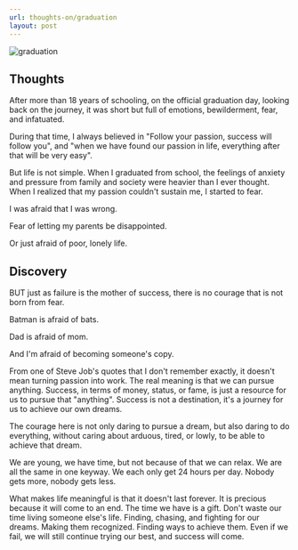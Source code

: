 ```yaml
---
url: thoughts-on/graduation
layout: post
---
```


![graduation][graduation]

## Thoughts

After more than 18 years of schooling, on the official graduation day, looking back on the journey, it was short but full of emotions, bewilderment, fear, and infatuated.

During that time, I always believed in "Follow your passion, success will follow you", and "when we have found our passion in life, everything after that will be very easy".

But life is not simple. When I graduated from school, the feelings of anxiety and pressure from family and society were heavier than I ever thought. When I realized that my passion couldn't sustain me, I started to fear.

I was afraid that I was wrong.

Fear of letting my parents be disappointed.

Or just afraid of poor, lonely life.

## Discovery

BUT just as failure is the mother of success, there is no courage that is not born from fear.

Batman is afraid of bats.

Dad is afraid of mom.

And I'm afraid of becoming someone's copy.

From one of Steve Job's quotes that I don't remember exactly, it doesn't mean turning passion into work. The real meaning is that we can pursue anything. Success, in terms of money, status, or fame, is just a resource for us to pursue that "anything". Success is not a destination, it's a journey for us to achieve our own dreams.

The courage here is not only daring to pursue a dream, but also daring to do everything, without caring about arduous, tired, or lowly, to be able to achieve that dream.

We are young, we have time, but not because of that we can relax. We are all the same in one keyway. We each only get 24 hours per day. Nobody gets more, nobody gets less.

What makes life meaningful is that it doesn't last forever. It is precious because it will come to an end. The time we have is a gift. Don't waste our time living someone else's life. Finding, chasing, and fighting for our dreams. Making them recognized. Finding ways to achieve them. Even if we fail, we will still continue trying our best, and success will come.

<!-- MARKDOWN LINKS & IMAGES -->

[graduation]: /assets/images/thoughts-on/graduation/graduation.jpg
